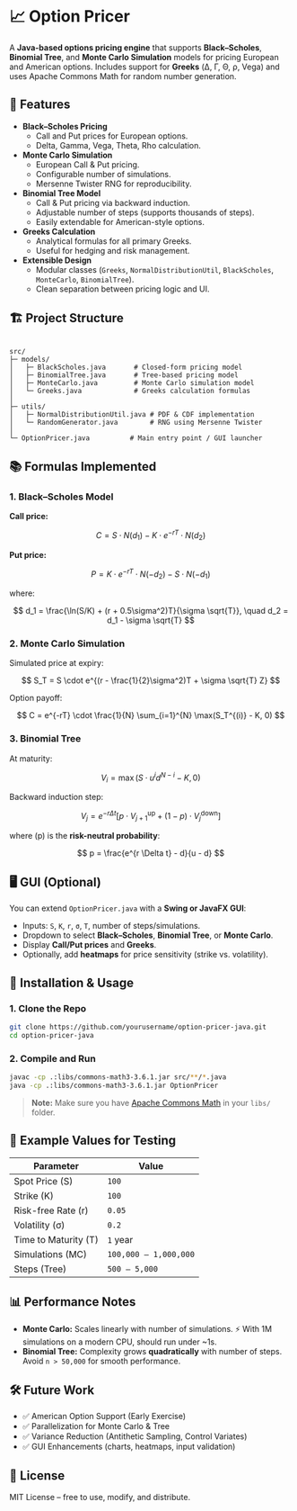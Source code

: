 # 📈 Option Pricer
A **Java-based options pricing engine** that supports **Black–Scholes**, **Binomial Tree**, and **Monte Carlo Simulation** models for pricing European and American options. Includes support for **Greeks** (Δ, Γ, Θ, ρ, Vega) and uses Apache Commons Math for random number generation.

## 🚀 Features
- **Black–Scholes Pricing**  
  - Call and Put prices for European options.  
  - Delta, Gamma, Vega, Theta, Rho calculation.  
- **Monte Carlo Simulation**  
  - European Call & Put pricing.  
  - Configurable number of simulations.  
  - Mersenne Twister RNG for reproducibility.  
- **Binomial Tree Model**  
  - Call & Put pricing via backward induction.  
  - Adjustable number of steps (supports thousands of steps).  
  - Easily extendable for American-style options.  
- **Greeks Calculation**  
  - Analytical formulas for all primary Greeks.  
  - Useful for hedging and risk management.  
- **Extensible Design**  
  - Modular classes (`Greeks`, `NormalDistributionUtil`, `BlackScholes`, `MonteCarlo`, `BinomialTree`).  
  - Clean separation between pricing logic and UI.

## 🏗 Project Structure
```

src/
├─ models/
│   ├─ BlackScholes.java       # Closed-form pricing model
│   ├─ BinomialTree.java       # Tree-based pricing model
│   ├─ MonteCarlo.java         # Monte Carlo simulation model
│   └─ Greeks.java             # Greeks calculation formulas
│
├─ utils/
│   ├─ NormalDistributionUtil.java # PDF & CDF implementation
│   └─ RandomGenerator.java        # RNG using Mersenne Twister
│
└─ OptionPricer.java          # Main entry point / GUI launcher

````

## 📚 Formulas Implemented

### 1. Black–Scholes Model

**Call price:**

$$
C = S \cdot N(d_1) - K \cdot e^{-rT} \cdot N(d_2)
$$

**Put price:**

$$
P = K \cdot e^{-rT} \cdot N(-d_2) - S \cdot N(-d_1)
$$

where:

$$
d_1 = \frac{\ln(S/K) + (r + 0.5\sigma^2)T}{\sigma \sqrt{T}}, \quad
d_2 = d_1 - \sigma \sqrt{T}
$$

### 2. Monte Carlo Simulation

Simulated price at expiry:

$$
S_T = S \cdot e^{(r - \frac{1}{2}\sigma^2)T + \sigma \sqrt{T} Z}
$$

Option payoff:

$$
C = e^{-rT} \cdot \frac{1}{N} \sum_{i=1}^{N} \max(S_T^{(i)} - K, 0)
$$

### 3. Binomial Tree

At maturity:

$$
V_i = \max(S \cdot u^i d^{N-i} - K, 0)
$$

Backward induction step:

$$
V_j = e^{-r \Delta t} \big[p \cdot V_{j+1}^{\text{up}} + (1-p) \cdot V_{j}^{\text{down}}\big]
$$

where \(p\) is the **risk-neutral probability**:

$$
p = \frac{e^{r \Delta t} - d}{u - d}
$$


## 🖥 GUI (Optional)
You can extend `OptionPricer.java` with a **Swing or JavaFX GUI**:
- Inputs: `S`, `K`, `r`, `σ`, `T`, number of steps/simulations.
- Dropdown to select **Black–Scholes**, **Binomial Tree**, or **Monte Carlo**.
- Display **Call/Put prices** and **Greeks**.
- Optionally, add **heatmaps** for price sensitivity (strike vs. volatility).

## 🔧 Installation & Usage

### 1. Clone the Repo
```bash
git clone https://github.com/yourusername/option-pricer-java.git
cd option-pricer-java
````

### 2. Compile and Run

```bash
javac -cp .:libs/commons-math3-3.6.1.jar src/**/*.java
java -cp .:libs/commons-math3-3.6.1.jar OptionPricer
```

> **Note:** Make sure you have [Apache Commons Math](https://commons.apache.org/proper/commons-math/) in your `libs/` folder.

## 🧪 Example Values for Testing

| Parameter            | Value                 |
| -------------------- | --------------------- |
| Spot Price (S)       | `100`                 |
| Strike (K)           | `100`                 |
| Risk-free Rate (r)   | `0.05`                |
| Volatility (σ)       | `0.2`                 |
| Time to Maturity (T) | `1` year              |
| Simulations (MC)     | `100,000 – 1,000,000` |
| Steps (Tree)         | `500 – 5,000`         |

## 📊 Performance Notes

* **Monte Carlo:** Scales linearly with number of simulations. ⚡ With 1M simulations on a modern CPU, should run under \~1s.
* **Binomial Tree:** Complexity grows **quadratically** with number of steps. Avoid `n > 50,000` for smooth performance.

## 🛠 Future Work

* ✅ American Option Support (Early Exercise)
* ✅ Parallelization for Monte Carlo & Tree
* ✅ Variance Reduction (Antithetic Sampling, Control Variates)
* ✅ GUI Enhancements (charts, heatmaps, input validation)

## 📜 License

MIT License – free to use, modify, and distribute.
